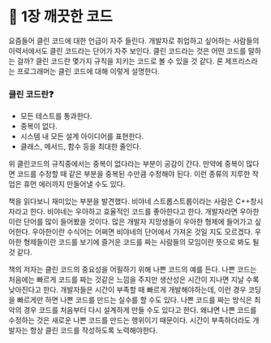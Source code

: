 # 🧼 1장 깨끗한 코드

요즘들어 클린 코드에 대한 언급이 자주 들린다. 개발자로 취업하고 싶어하는 사람들의 이력서에서도 클린 코드라는 단어가 자주 보인다. 클린 코드라는 것은 어떤 코드를 말하는 걸까? 클린 코드란 몇가지 규칙을 지키는 코드로 볼 수 있을 것 같다. 론 제프리스라는 프로그래머는 클린 코드에 대해 이렇게 설명한다. 

### 클린 코드란❓

- 모든 테스트를 통과한다.
- 중복이 없다.
- 시스템 내 모든 설계 아이디어를 표현한다.
- 클래스, 메서드, 함수 등을 최대한 줄인다.

위 클린코드의 규칙중에서는 중복이 없다라는 부분이 공감이 간다. 만약에 중복이 많다면 코드를 수정할 때 같은 부분을 중복된 수만큼 수정해야 된다. 이런 종류의 지루한 작업은 휴먼 에러까지 만들어낼 수도 있다.

책을 읽다보니 재미있는 부분을 발견했다. 비야네 스트롭스트룹이라는 사람은 C++창시자라고 한다. 비야네는 우아하고 효율적인 코드를 좋아한다고 한다. 개발자라면 우아한이란 단어를 많이 들어봤을 것이다. 많은 개발자 지망생들이 우아한 형제에 들어가고 싶어한다. 우아한이란 수식어는 어쩌면 비야네의 단어에서 가져온 것일 지도 모르겠다. 우아한 형제들이란 코드를 보기에 즐거운 코드를 짜는 사람들의 모임이란 뜻으로 봐도 될 것 같다.

책의 저자는 클린 코드의 중요성을 어필하기 위해 나쁜 코드의 예를 든다. 나쁜 코드는 처음에는 빠르게 코드를 짜는 것같은 느낌을 주지만 생산성은 시간이 지나면 지날 수록 낮아진다고 한다. 개발자들은 시간이 부족할 때 빠르게 개발해야하는데, 이런 경우 코딩을 빠르게만 하면 나쁜 코드를 만드는 실수를 할 수도 있다. 나쁜 코드를 짜는 방식은 최악의 경우 코드를 처음부터 다시 설계하게 만들 수도 있다고 한다. 왜냐면 나쁜 코드를 수정하는 것은 새로운 나쁜 코드를 만드는 행위이기 때문이다. 시간이 부족하더라도 개발자는 항상 클린 코드를 작성하도록 노력해야한다.
